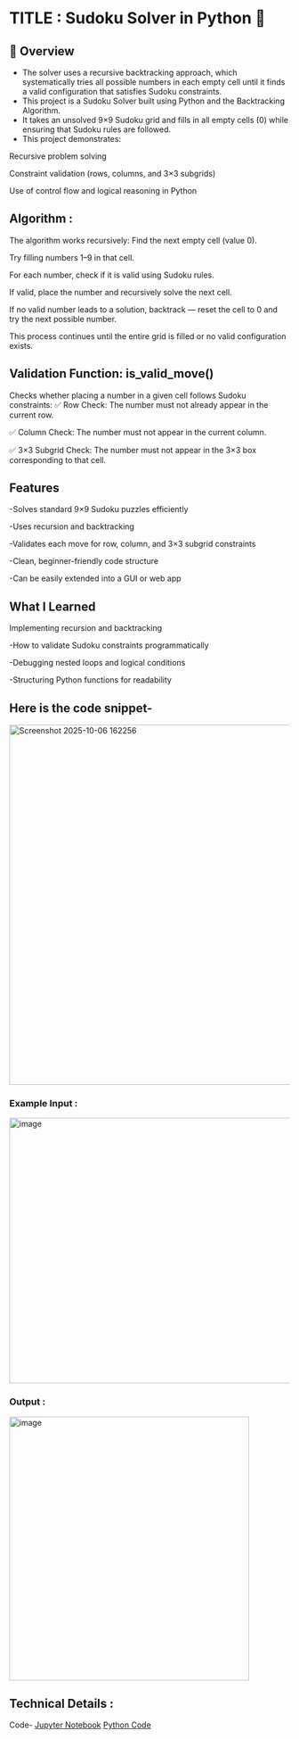 # TITLE : Sudoku Solver in Python 🧩 

## 🚀 Overview

- The solver uses a recursive backtracking approach, which systematically tries all possible numbers in each empty cell until it finds a valid configuration that satisfies Sudoku constraints.
- This project is a Sudoku Solver built using Python and the Backtracking Algorithm.
- It takes an unsolved 9×9 Sudoku grid and fills in all empty cells (0) while ensuring that Sudoku rules are followed.
- This project demonstrates:

Recursive problem solving

Constraint validation (rows, columns, and 3×3 subgrids)

Use of control flow and logical reasoning in Python

## Algorithm : 
The algorithm works recursively:
Find the next empty cell (value 0).

Try filling numbers 1–9 in that cell.

For each number, check if it is valid using Sudoku rules.

If valid, place the number and recursively solve the next cell.

If no valid number leads to a solution, backtrack — reset the cell to 0 and try the next possible number.

This process continues until the entire grid is filled or no valid configuration exists.

## Validation Function: is_valid_move()

Checks whether placing a number in a given cell follows Sudoku constraints:
✅ Row Check: The number must not already appear in the current row.

✅ Column Check: The number must not appear in the current column.

✅ 3×3 Subgrid Check: The number must not appear in the 3×3 box corresponding to that cell.

## Features

-Solves standard 9×9 Sudoku puzzles efficiently

-Uses recursion and backtracking

-Validates each move for row, column, and 3×3 subgrid constraints

-Clean, beginner-friendly code structure

-Can be easily extended into a GUI or web app

## What I Learned

Implementing recursion and backtracking

-How to validate Sudoku constraints programmatically

-Debugging nested loops and logical conditions

-Structuring Python functions for readability

## Here is the code snippet-

<img width="918" height="646" alt="Screenshot 2025-10-06 162256" src="https://github.com/user-attachments/assets/db13783f-8f0b-4ed7-984f-7ca03caa2ce4" />

### Example Input : 

<img width="540" height="476" alt="image" src="https://github.com/user-attachments/assets/4e618154-8743-4127-8dd3-50f1962d77ca" />

### Output :
<img width="431" height="473" alt="image" src="https://github.com/user-attachments/assets/7245b850-ac5e-4875-8594-f987e8cb1cf3" />

## Technical Details :
Code-
[Jupyter Notebook](https://github.com/shruti-git22/Sudoku-Solver/blob/main/Sudoku_Solver.ipynb)
[Python Code](https://github.com/shruti-git22/Sudoku-Solver/blob/main/Sudoku.py)


